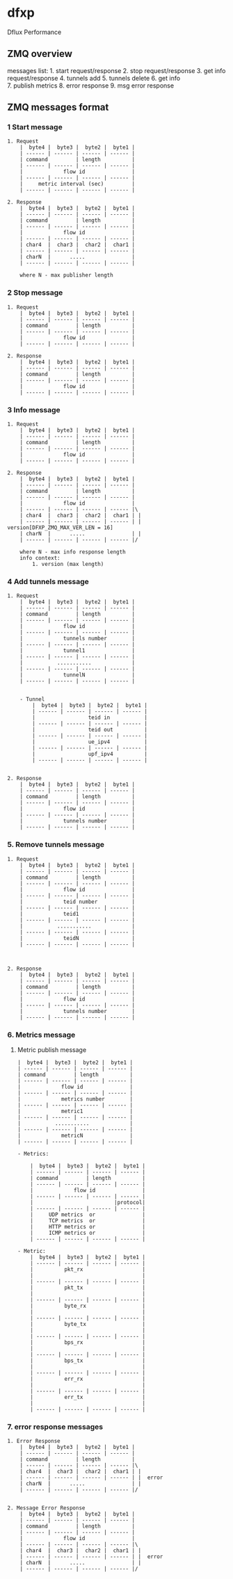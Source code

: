 # dfxp
Dflux Performance 

## ZMQ overview 
messages list:
    1.  start request/response 
    2.  stop request/response
    3.  get info request/response
    4.  tunnels add 
    5.  tunnels delete
    6.  get info     
    7.  publish metrics
    8. error response 
    9. msg error response 
    
## ZMQ messages format
### 1 Start message
    1. Request 
        |  byte4 |  byte3 |  byte2 |  byte1 | 
        | ------ | ------ | ------ | ------ |
        | command         | length          | 
        | ------ | ------ | ------ | ------ | 
        |             flow id               |
        | ------ | ------ | ------ | ------ |
        |     metric interval (sec)         |
        | ------ | ------ | ------ | ------ |                  

    2. Response
        |  byte4 |  byte3 |  byte2 |  byte1 | 
        | ------ | ------ | ------ | ------ |
        | command         | length          |
        | ------ | ------ | ------ | ------ |
        |             flow id               |
        | ------ | ------ | ------ | ------ |
        | char4  |  char3 |  char2 |  char1 | 
        | ------ | ------ | ------ | ------ |
        | charN  |      .....               |  
        | ------ | ------ | ------ | ------ |
        
        where N - max publisher length

### 2 Stop message
    1. Request 
        |  byte4 |  byte3 |  byte2 |  byte1 | 
        | ------ | ------ | ------ | ------ |
        | command         | length          | 
        | ------ | ------ | ------ | ------ | 
        |             flow id               |
        | ------ | ------ | ------ | ------ |

    2. Response
        |  byte4 |  byte3 |  byte2 |  byte1 | 
        | ------ | ------ | ------ | ------ |
        | command         | length          |
        | ------ | ------ | ------ | ------ |
        |             flow id               |
        | ------ | ------ | ------ | ------ |
       

### 3 Info message
    1. Request 
        |  byte4 |  byte3 |  byte2 |  byte1 | 
        | ------ | ------ | ------ | ------ |
        | command         | length          | 
        | ------ | ------ | ------ | ------ | 
        |             flow id               |
        | ------ | ------ | ------ | ------ |
     
    2. Response
        |  byte4 |  byte3 |  byte2 |  byte1 | 
        | ------ | ------ | ------ | ------ |
        | command         | length          |
        | ------ | ------ | ------ | ------ |
        |             flow id               |
        | ------ | ------ | ------ | ------ |\
        | char4  |  char3 |  char2 |  char1 | |
        | ------ | ------ | ------ | ------ | |  version[DFXP_ZMQ_MAX_VER_LEN = 16]
        | charN  |      .....               | | 
        | ------ | ------ | ------ | ------ |/
        
        where N - max info response length
        info context:
            1. version (max length) 

### 4 Add tunnels message
    1. Request 
        |  byte4 |  byte3 |  byte2 |  byte1 | 
        | ------ | ------ | ------ | ------ |
        | command         | length          | 
        | ------ | ------ | ------ | ------ | 
        |             flow id               |
        | ------ | ------ | ------ | ------ |
        |             tunnels number        |
        | ------ | ------ | ------ | ------ |
        |             tunnel1               |
        | ------ | ------ | ------ | ------ |
        |           ...........             |
        | ------ | ------ | ------ | ------ |
        |             tunnelN               |
        | ------ | ------ | ------ | ------ |


        - Tunnel 
            |  byte4 |  byte3 |  byte2 |  byte1 | 
            | ------ | ------ | ------ | ------ |
            |                 teid in           | 
            | ------ | ------ | ------ | ------ | 
            |                 teid out          | 
            | ------ | ------ | ------ | ------ |
            |                 ue_ipv4           | 
            | ------ | ------ | ------ | ------ |
            |                 upf_ipv4          | 
            | ------ | ------ | ------ | ------ |


    2. Response
        |  byte4 |  byte3 |  byte2 |  byte1 | 
        | ------ | ------ | ------ | ------ |
        | command         | length          |
        | ------ | ------ | ------ | ------ |
        |             flow id               |
        | ------ | ------ | ------ | ------ |
        |             tunnels number        |
        | ------ | ------ | ------ | ------ |

### 5. Remove tunnels message

    1. Request 
        |  byte4 |  byte3 |  byte2 |  byte1 | 
        | ------ | ------ | ------ | ------ |
        | command         | length          | 
        | ------ | ------ | ------ | ------ | 
        |             flow id               |
        | ------ | ------ | ------ | ------ |
        |             teid number           |
        | ------ | ------ | ------ | ------ |
        |             teid1                 |
        | ------ | ------ | ------ | ------ |
        |           ...........             |
        | ------ | ------ | ------ | ------ |
        |             teidN                 |
        | ------ | ------ | ------ | ------ |



    2. Response
        |  byte4 |  byte3 |  byte2 |  byte1 | 
        | ------ | ------ | ------ | ------ |
        | command         | length          |
        | ------ | ------ | ------ | ------ |
        |             flow id               |
        | ------ | ------ | ------ | ------ |
        |             tunnels number        |
        | ------ | ------ | ------ | ------ |


### 6. Metrics message

 1. Metric publish message

        |  byte4 |  byte3 |  byte2 |  byte1 | 
        | ------ | ------ | ------ | ------ |
        | command         | length          | 
        | ------ | ------ | ------ | ------ | 
        |             flow id               |
        | ------ | ------ | ------ | ------ |
        |             metrics number        |
        | ------ | ------ | ------ | ------ |
        |             metric1               |
        | ------ | ------ | ------ | ------ |
        |           ...........             |
        | ------ | ------ | ------ | ------ |
        |             metricN               |
        | ------ | ------ | ------ | ------ |

        - Metrics:

            |  byte4 |  byte3 |  byte2 |  byte1 | 
            | ------ | ------ | ------ | ------ |
            | command         | length          | 
            | ------ | ------ | ------ | ------ | 
            |             flow id               |
            | ------ | ------ | ------ | ------ | 
            |                          |protocol|         
            | ------ | ------ | ------ | ------ | 
            |     UDP metrics  or               |
            |     TCP metrics  or               |
            |     HTTP metrics or               |
            |     ICMP metrics or               |
            | ------ | ------ | ------ | ------ | 

        - Metric:
            |  byte4 |  byte3 |  byte2 |  byte1 | 
            | ------ | ------ | ------ | ------ |
            |          pkt_rx                   |
            |                                   |
            | ------ | ------ | ------ | ------ | 
            |          pkt_tx                   |
            |                                   |
            | ------ | ------ | ------ | ------ | 
            |          byte_rx                  |
            |                                   |
            | ------ | ------ | ------ | ------ | 
            |          byte_tx                  |
            |                                   |
            | ------ | ------ | ------ | ------ | 
            |          bps_rx                   |
            |                                   |
            | ------ | ------ | ------ | ------ | 
            |          bps_tx                   |
            |                                   |
            | ------ | ------ | ------ | ------ | 
            |          err_rx                   |
            |                                   |
            | ------ | ------ | ------ | ------ | 
            |          err_tx                   |
            |                                   |
            | ------ | ------ | ------ | ------ | 
           
### 7. error response messages
    1. Error Response
        |  byte4 |  byte3 |  byte2 |  byte1 | 
        | ------ | ------ | ------ | ------ |
        | command         | length          |
        | ------ | ------ | ------ | ------ |\
        | char4  |  char3 |  char2 |  char1 | |
        | ------ | ------ | ------ | ------ | |  error
        | charN  |      .....               | | 
        | ------ | ------ | ------ | ------ |/


    2. Message Error Response
        |  byte4 |  byte3 |  byte2 |  byte1 | 
        | ------ | ------ | ------ | ------ |
        | command         | length          |
        | ------ | ------ | ------ | ------ |
        |             flow id               |
        | ------ | ------ | ------ | ------ |\
        | char4  |  char3 |  char2 |  char1 | |
        | ------ | ------ | ------ | ------ | |  error
        | charN  |      .....               | | 
        | ------ | ------ | ------ | ------ |/
